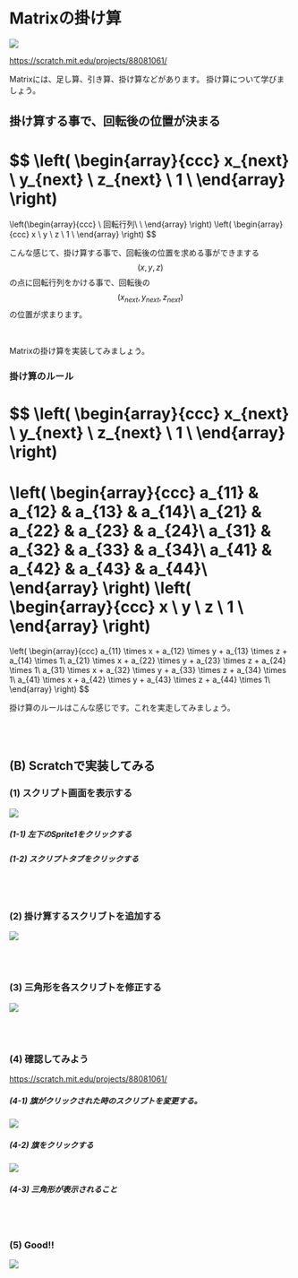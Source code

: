 # Matrixの掛け算

![](about.png)

https://scratch.mit.edu/projects/88081061/

Matrixには、足し算、引き算、掛け算などがあります。
掛け算について学びましょう。


## 掛け算する事で、回転後の位置が決まる


$$ \left(
\begin{array}{ccc}
x_{next} \\
y_{next} \\
z_{next} \\
1 \\
\end{array}
\right)
=
\left(\begin{array}{ccc}
\\
回転行列\\
\\
\end{array}
\right)
\left(
\begin{array}{ccc}
x \\
y \\
z \\
1 \\
\end{array}
\right)
$$

こんな感じて、掛け算する事で、回転後の位置を求める事ができまする
$$\left(x, y, z\right)$$の点に回転行列をかける事で、回転後の$$ \left(x_{next},y_{next},z_{next}\right)$$の位置が求まります。

<br>

Matrixの掛け算を実装してみましょう。

### 掛け算のルール

$$ \left(
\begin{array}{ccc}
x_{next} \\
y_{next} \\
z_{next} \\
1 \\
\end{array}
\right)
=
\left(
  \begin{array}{ccc}
    a_{11} & a_{12} & a_{13} & a_{14}\\
    a_{21} & a_{22} & a_{23} & a_{24}\\
    a_{31} & a_{32} & a_{33} & a_{34}\\
    a_{41} & a_{42} & a_{43} & a_{44}\\
  \end{array}
\right)
\left(
\begin{array}{ccc}
x \\
y \\
z \\
1 \\
\end{array}
\right)
=
\left(
\begin{array}{ccc}
a_{11} \times x + a_{12} \times y + a_{13} \times z + a_{14} \times 1\\
a_{21} \times x + a_{22} \times y + a_{23} \times z + a_{24} \times 1\\
a_{31} \times x + a_{32} \times y + a_{33} \times z + a_{34} \times 1\\
a_{41} \times x + a_{42} \times y + a_{43} \times z + a_{44} \times 1\\
\end{array}
\right)
$$

掛け算のルールはこんな感じです。これを実走してみましょう。


<br>
<br>

## (B) Scratchで実装してみる
### (1) スクリプト画面を表示する
![](f01.png)

##### (1-1) 左下のSprite1をクリックする
##### (1-2) スクリプトタブをクリックする

<br>
<br>

### (2) 掛け算するスクリブトを追加する
![](fs001.png)

<br>
<br>

### (3) 三角形を各スクリブトを修正する
![](fs002.png)

<br>
<br>

### (4) 確認してみよう
https://scratch.mit.edu/projects/88081061/

##### (4-1) 旗がクリックされた時のスクリプトを変更する。
![](fs003.png)
##### (4-2) 旗をクリックする 
![](fc001.png)
##### (4-3) 三角形が表示されること

<br>
<br>

### (5) Good!!
![](../good.png)
